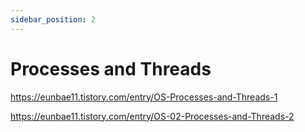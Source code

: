 ```yaml
---
sidebar_position: 2
---
```


# Processes and Threads

https://eunbae11.tistory.com/entry/OS-Processes-and-Threads-1

https://eunbae11.tistory.com/entry/OS-02-Processes-and-Threads-2
